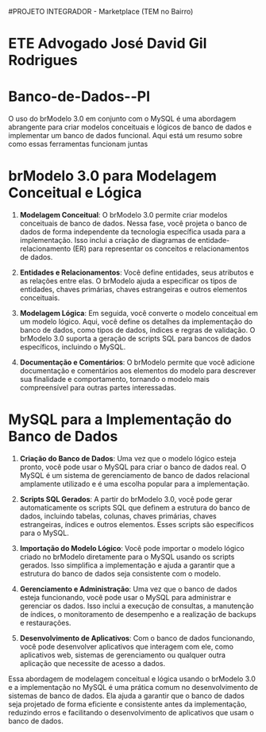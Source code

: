 #PROJETO INTEGRADOR - Marketplace (TEM no Bairro)

# ETE Advogado José David Gil Rodrigues


# Banco-de-Dados--PI
O uso do brModelo 3.0 em conjunto com o MySQL é uma abordagem abrangente para criar modelos conceituais e lógicos de banco de dados e implementar um banco de dados funcional. Aqui está um resumo sobre como essas ferramentas funcionam juntas


# brModelo 3.0 para Modelagem Conceitual e Lógica
1. **Modelagem Conceitual**: O brModelo 3.0 permite criar modelos conceituais de banco de dados. Nessa fase, você projeta o banco de dados de forma independente da tecnologia específica usada para a implementação. Isso inclui a criação de diagramas de entidade-relacionamento (ER) para representar os conceitos e relacionamentos de dados.

2. **Entidades e Relacionamentos**: Você define entidades, seus atributos e as relações entre elas. O brModelo ajuda a especificar os tipos de entidades, chaves primárias, chaves estrangeiras e outros elementos conceituais.

3. **Modelagem Lógica**: Em seguida, você converte o modelo conceitual em um modelo lógico. Aqui, você define os detalhes da implementação do banco de dados, como tipos de dados, índices e regras de validação. O brModelo 3.0 suporta a geração de scripts SQL para bancos de dados específicos, incluindo o MySQL.

4. **Documentação e Comentários**: O brModelo permite que você adicione documentação e comentários aos elementos do modelo para descrever sua finalidade e comportamento, tornando o modelo mais compreensível para outras partes interessadas.


# MySQL para a Implementação do Banco de Dados
1. **Criação do Banco de Dados**: Uma vez que o modelo lógico esteja pronto, você pode usar o MySQL para criar o banco de dados real. O MySQL é um sistema de gerenciamento de banco de dados relacional amplamente utilizado e é uma escolha popular para a implementação.

2. **Scripts SQL Gerados**: A partir do brModelo 3.0, você pode gerar automaticamente os scripts SQL que definem a estrutura do banco de dados, incluindo tabelas, colunas, chaves primárias, chaves estrangeiras, índices e outros elementos. Esses scripts são específicos para o MySQL.

3. **Importação do Modelo Lógico**: Você pode importar o modelo lógico criado no brModelo diretamente para o MySQL usando os scripts gerados. Isso simplifica a implementação e ajuda a garantir que a estrutura do banco de dados seja consistente com o modelo.

4. **Gerenciamento e Administração**: Uma vez que o banco de dados esteja funcionando, você pode usar o MySQL para administrar e gerenciar os dados. Isso inclui a execução de consultas, a manutenção de índices, o monitoramento de desempenho e a realização de backups e restaurações.

5. **Desenvolvimento de Aplicativos**: Com o banco de dados funcionando, você pode desenvolver aplicativos que interagem com ele, como aplicativos web, sistemas de gerenciamento ou qualquer outra aplicação que necessite de acesso a dados.

Essa abordagem de modelagem conceitual e lógica usando o brModelo 3.0 e a implementação no MySQL é uma prática comum no desenvolvimento de sistemas de banco de dados. Ela ajuda a garantir que o banco de dados seja projetado de forma eficiente e consistente antes da implementação, reduzindo erros e facilitando o desenvolvimento de aplicativos que usam o banco de dados.
